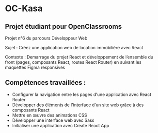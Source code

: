 # OC-Kasa

## Projet étudiant pour OpenClassrooms

Projet n°6 du parcours Développeur Web

Sujet : Créez une application web de location immobilière avec React

Contexte : Demarrage du projet React et développement de l’ensemble du front (pages, composants React, routes React Router) en suivant les maquettes Figma responsives

## Compétences travaillées :

- Configurer la navigation entre les pages d'une application avec React Router
- Développer des éléments de l'interface d'un site web grâce à des composants React
- Mettre en œuvre des animations CSS
- Développer une interface web avec Sass
- Initialiser une application avec Create React App

